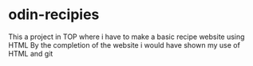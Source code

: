 # odin-recipies
This a project in TOP where i have to make a basic recipe website using HTML
By the completion of the website i would have shown my use of HTML and git 